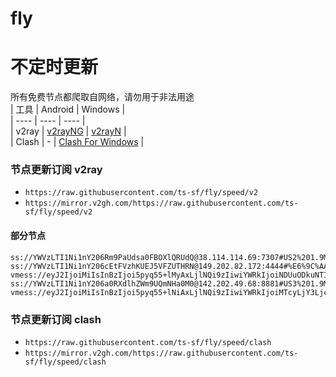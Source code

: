 # fly
# 不定时更新
所有免费节点都爬取自网络，请勿用于非法用途  
|  工具  | Android  | Windows  |  
|  ----  | ----   | ----  |  
| v2ray  | [v2rayNG](https://github.com/2dust/v2rayNG/releases) | [v2rayN](https://github.com/2dust/v2rayN/releases) |  
| Clash  | - | [Clash For Windows](https://github.com/2dust/clashN/releases) | 
  
### 节点更新订阅  v2ray
- `https://raw.githubusercontent.com/ts-sf/fly/speed/v2`  
- `https://mirror.v2gh.com/https://raw.githubusercontent.com/ts-sf/fly/speed/v2`  

#### 部分节点  
``` 
ss://YWVzLTI1Ni1nY206Rm9PaUdsa0FBOXlQRUdQ@38.114.114.69:7307#US2%201.9MB%2Fs
ss://YWVzLTI1Ni1nY206cEtFVzhKUEJ5VFZUTHRN@149.202.82.172:4444#%E6%9C%AA%E7%9F%A52%201.7MB%2Fs
vmess://eyJ2IjoiMiIsInBzIjoi5pyq55+lMyAxLjlNQi9zIiwiYWRkIjoiNDUuODkuNTIuMTE0IiwicG9ydCI6IjEzNzAxIiwiaWQiOiI4NmEwYzE3ZC0xODcxLTQwZTMtZGI2NS0yYjliZjFhNzY1MGUiLCJhaWQiOiIwIiwic2N5IjoiYXV0byIsIm5ldCI6InRjcCIsInR5cGUiOiJodHRwIiwiaG9zdCI6InZrdmQxMjcubXljZG4ubWUiLCJwYXRoIjoiLyIsInRscyI6IiIsInNuaSI6IiIsInRlc3RfbmFtZSI6IjMifQ==
ss://YWVzLTI1Ni1nY206a0RXdlhZWm9UQmNHa0M0@142.202.49.68:8881#US3%201.9MB%2Fs
vmess://eyJ2IjoiMiIsInBzIjoi5pyq55+lNiAxLjlNQi9zIiwiYWRkIjoiMTcyLjY3LjcxLjE2MCIsInBvcnQiOiI0NDMiLCJpZCI6IjA1NjQxY2Y1LTU4ZDItNGJhNC1hOWYxLWIzY2RhMGIxZmIxZCIsImFpZCI6IjAiLCJzY3kiOiJhdXRvIiwibmV0Ijoid3MiLCJ0eXBlIjoibm9uZSIsImhvc3QiOiJvYmRpaS5jZmQiLCJwYXRoIjoiL2xpbmt3cyIsInRscyI6InRscyIsInNuaSI6Im9iZGlpLmNmZCIsInRlc3RfbmFtZSI6IjYifQ==
```
### 节点更新订阅  clash
- `https://raw.githubusercontent.com/ts-sf/fly/speed/clash`  
- `https://mirror.v2gh.com/https://raw.githubusercontent.com/ts-sf/fly/speed/clash`  


